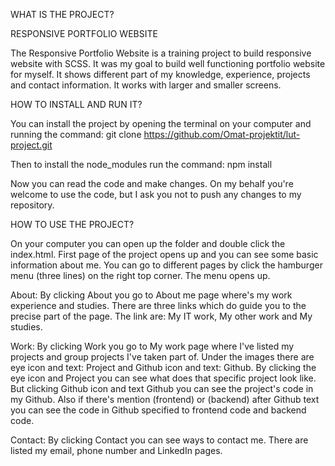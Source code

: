 WHAT IS THE PROJECT?

RESPONSIVE PORTFOLIO WEBSITE

The Responsive Portfolio Website is a training project to build responsive website with SCSS. It was my goal to build well functioning portfolio website for myself. It shows different part of my knowledge, experience, projects and contact information. It works with larger and smaller screens.


HOW TO INSTALL AND RUN IT?

You can install the project by opening the terminal on your computer and running the command:
git clone https://github.com/Omat-projektit/lut-project.git

Then to install the node_modules run the command: 
npm install

Now you can read the code and make changes. On my behalf you're welcome to use the code, but I ask you not to push any changes to my repository. 


HOW TO USE THE PROJECT?

On your computer you can open up the folder and double click the index.html. First page of the project opens up and you can see some basic information about me. You can go to different pages by click the hamburger menu (three lines) on the right top corner. The menu opens up. 

About:
By clicking About you go to About me page where's my work experience and studies. There are three links which do guide you to the precise part of the page. The link are: My IT work, My other work and My studies. 

Work:
By clicking Work you go to My work page where I've listed my projects and group projects I've taken part of. Under the images there are eye icon and text: Project and Github icon and text: Github. By clicking the eye icon and Project you can see what does that specific project look like. But clicking Github icon and text Github you can see the project's code in my Github. Also if there's mention (frontend) or (backend) after Github text you can see the code in Github specified to frontend code and backend code.

Contact:
By clicking Contact you can see ways to contact me. There are listed my email, phone number and LinkedIn pages. 
